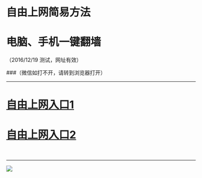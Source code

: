 ﻿# 自由上网简易方法

# 电脑、手机一键翻墙

（2016/12/19 测试，网址有效）


###（微信如打不开，请转到浏览器打开）



***
# <a href="http://d2jwkwr2nagmbi.cloudfront.net" target="_blank">自由上网入口1</a>
# <a href="https://github.com/ogate/ogate/blob/master/README.md?1218" target="_blank">自由上网入口2</a>
﻿
***



<img src="https://camo.githubusercontent.com/81ca426978be68652bc3660ca87554fc756a75ce/68747470733a2f2f646666766d347a64686565652e636c6f756466726f6e742e6e65742f7069632f796a66712d32303136303833316f6b2d622e706e67" /> 